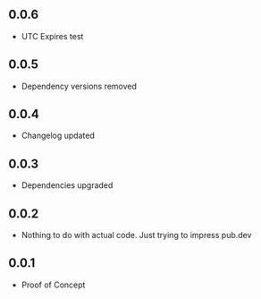 ## 0.0.6

* UTC Expires test

## 0.0.5

* Dependency versions removed

## 0.0.4

* Changelog updated

## 0.0.3

* Dependencies upgraded

## 0.0.2

* Nothing to do with actual code. Just trying to impress pub.dev

## 0.0.1

* Proof of Concept
